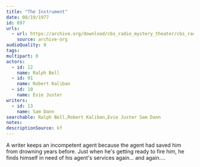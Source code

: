 ```yaml
---
title: "The Instrument"
date: 08/19/1977
id: 697
urls: 
  - url: https://archive.org/download/cbs_radio_mystery_theater/cbs_radio_mystery_theater-0651-0700.zip/cbs_radio_mystery_theater-0651-0700%2Fcbsrmt_0697_the_instrument.mp3
    source: archive-org
audioQuality: 0
tags: 
multipart: 0
actors:  
  - id: 12
    name: Ralph Bell  
  - id: 91
    name: Robert Kaliban  
  - id: 10
    name: Evie Juster
writers:  
  - id: 13
    name: Sam Dann
searchable: Ralph Bell,Robert Kaliban,Evie Juster Sam Dann
notes: 
descriptionSource: kf
---
```

A writer keeps an incompetent agent because the agent had saved him from drowning years before. Just when he's getting ready to fire him, he finds himself in need of his agent's services again... and again....